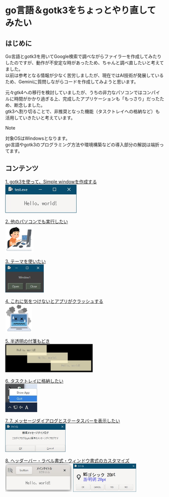 # go言語＆gotk3をちょっとやり直してみたい
## はじめに
Go言語とgotk3を用いてGoogle検索で調べながらファイラーを作成してみたりしたのですが、動作が不安定な時があったため、ちゃんと調べ直したいと考えてました。  
以前は参考となる情報が少なく苦労しましたが、現在ではAI技術が発展しているため、Geminiに質問しながらコードを作成してみようと思います。  

元々gtk4への移行を検討していましたが、うちの非力なパソコンではコンパイルに時間がかかり過ぎる上、完成したアプリケーションも「もっさり」だったため、断念しました。  
gtk3へ割り切ることで、非推奨となった機能（タスクトレイへの格納など）も活用していきたいと考えています。  

> [!NOTE]
> 対象OSはWindowsとなります。  
> go言語やgotk3のプログラミング方法や環境構築などの導入部分の解説は端折ってます。

## コンテンツ
[1. gotk3を使って、Simple windowを作成する](01/README.md)  
<img src="01/image/window.jpg" height="89" />  

[2. 他のパソコンでも実行したい](02/README.md)  
<img src="02/image/computer_tokui_boy.png" height="89" />  

[3. テーマを使いたい](03/README.md)  
<img src="03/image/window3.jpg" height="89" />  

[4. これに気をつけないとアプリがクラッシュする](04/README.md)  
<img src="04/image/computer_note_bad.png" height="89" />  

[5. 半透明の付箋もどき](05/README.md)  
<img src="05/image/window_multi.jpg" height="89" />  

[6. タスクトレイに格納したい](06/README.md)  
<img src="06/image/taskbar_menu.jpg" height="89" />  

[7. 7. メッセージダイアログとステータスバーを表示したい](07/README.md)  
<img src="07/image/std_dialog.jpg" height="89" />  

[8. ヘッダーバー・ラベル書式・ウィンドウ書式のカスタマイズ](08/README.md)  
<img src="08/image/window.jpg" height="89" /> <img src="08/image/custom_dialog_markup.jpg" height="89" />  

